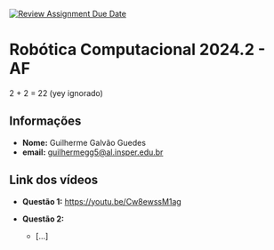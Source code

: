 [![Review Assignment Due Date](https://classroom.github.com/assets/deadline-readme-button-22041afd0340ce965d47ae6ef1cefeee28c7c493a6346c4f15d667ab976d596c.svg)](https://classroom.github.com/a/TJLfgHzD)

# Robótica Computacional 2024.2 - AF
2 + 2 = 22 (yey ignorado)

## Informações

* **Nome:** Guilherme Galvão Guedes
* **email:** guilhermegg5@al.insper.edu.br

## Link dos vídeos

* **Questão 1:**
    https://youtu.be/Cw8ewssM1ag

* **Questão 2:**
    * [...]